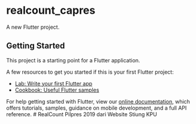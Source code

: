 # realcount_capres

A new Flutter project.

## Getting Started

This project is a starting point for a Flutter application.

A few resources to get you started if this is your first Flutter project:

- [Lab: Write your first Flutter app](https://flutter.io/docs/get-started/codelab)
- [Cookbook: Useful Flutter samples](https://flutter.io/docs/cookbook)

For help getting started with Flutter, view our 
[online documentation](https://flutter.io/docs), which offers tutorials, 
samples, guidance on mobile development, and a full API reference.
#   R e a l C o u n t   P i l p r e s   2 0 1 9   d a r i   W e b s i t e   S t i u n g   K P U  
 